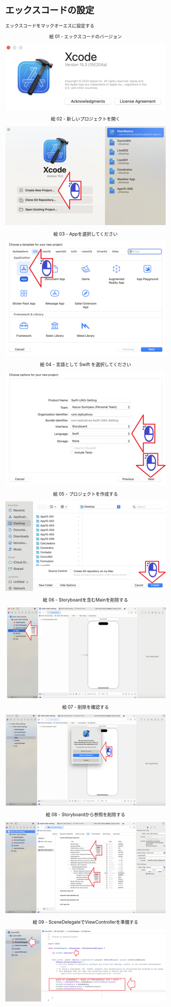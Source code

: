 # エックスコードの設定

エックスコードをマックオーエスに設定する


<div align="center">
絵 01 - エックスコードのバージョン
</div>

![](Imagens/Xcode-Instalacao-Img01.png)

<div align="center">
絵 02 - 新しいプロジェクトを開く
</div>

![](Imagens/Xcode-Instalacao-Img02.png)

<div align="center">
絵 03 - Appを選択してください
</div>

![](Imagens/Xcode-Instalacao-Img03.png)

<div align="center">
絵 04 - 言語として Swift を選択してください
</div>

![](Imagens/Xcode-Instalacao-Img04.png)

<div align="center">
絵 05 - プロジェクトを作成する
</div>

![](Imagens/Xcode-Instalacao-Img05.png)

<div align="center">
絵 06 - Storyboardを含むMainを削除する
</div>

![](Imagens/Xcode-Instalacao-Img06.png)

<div align="center">
絵 07 - 削除を確認する
</div>

![](Imagens/Xcode-Instalacao-Img07.png)

<div align="center">
絵 08 - Storyboardから参照を削除する
</div>

![](Imagens/Xcode-Instalacao-Img08.png)

<div align="center">
絵 09 - SceneDelegateでViewControllerを準備する
</div>

![](Imagens/Xcode-Instalacao-Img09.png)




